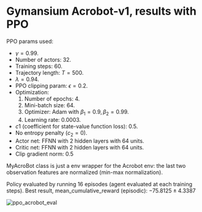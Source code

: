 # Gymansium Acrobot-v1, results with PPO

PPO params used:

- $\gamma=0.99$.
- Number of actors: 32.
- Training steps: 60.
- Trajectory length: $T=500$.
- $\lambda=0.94$.
- PPO clipping param: $\epsilon=0.2$.
- Optimization:
  1. Number of epochs: 4.
  2. Mini-batch size: 64.
  3. Optimizer: Adam with $\beta_1=0.9, \beta_2=0.99$.
  4. Learning rate: 0.0003.
- $c1$ (coefficient for state-value function loss): 0.5.
- No entropy penalty ($c_2=0$).
- Actor net: FFNN with 2 hidden layers with 64 units.
- Critic net: FFNN with 2 hidden layers with 64 units.
- Clip gradient norm: 0.5

MyAcroBot class is just a env wrapper for the Acrobot env: the last two observation features are normalized (min-max normalization).

Policy evaluated by running 16 episodes (agent evaluated at each training steps). Best result, mean_cumulative_reward (episodic): $-75.8125\pm4.3387$

![ppo_acrobot_eval](https://github.com/riccardodmts/my_RL_lib/assets/83876494/204aa163-63e6-41e4-b0a9-55a683f3d26d)

